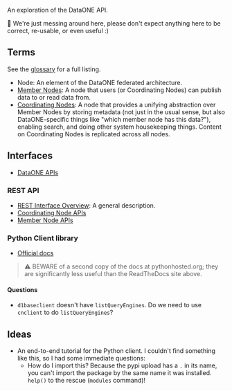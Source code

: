 An exploration of the DataONE API.

:construction: We're just messing around here, please don't expect anything here to be
correct, re-usable, or even useful :)


## Terms

See the
[glossary](https://releases.dataone.org/online/api-documentation-v2.0.1/glossary.html#term-member-node)
for a full listing.

* Node: An element of the DataONE federated architecture.
* [Member Nodes](https://releases.dataone.org/online/api-documentation-v2.0.1/glossary.html#term-member-node): 
  A node that users (or Coordinating Nodes) can publish data to or read data from.
* [Coordinating Nodes](https://releases.dataone.org/online/api-documentation-v2.0.1/glossary.html#term-coordinating-node):
  A node that provides a unifying abstraction over Member Nodes by storing metadata (not
  just in the usual sense, but also DataONE-specific things like "which member node has
  this data?"), enabling search, and doing other system housekeeping things. Content on
  Coordinating Nodes is replicated across all nodes.


## Interfaces

* [DataONE APIs](https://releases.dataone.org/online/api-documentation-v2.0.1/apis/index.html)

### REST API

* [REST Interface Overview](https://releases.dataone.org/online/api-documentation-v2.0.1/apis/rest_comms.html): 
  A general description.
* [Coordinating Node APIs](https://releases.dataone.org/online/api-documentation-v2.0.1/apis/CN_APIs.html)
* [Member Node APIs](https://releases.dataone.org/online/api-documentation-v2.0.1/apis/MN_APIs.html)


### Python Client library

* [Official docs](https://dataone-python.readthedocs.io/en/latest/d1_client/index.html)

> :warning: BEWARE of a second copy of the docs at pythonhosted.org; they are
> significantly less useful than the ReadTheDocs site above.


#### Questions

* `d1baseclient` doesn't have `listQueryEngines`. Do we need to use `cnclient` to do
  `listQueryEngines`?


## Ideas

* An end-to-end tutorial for the Python client. I couldn't find something like this, so
  I had some immediate questions:
    * How do I import this? Because the pypi upload has a `.` in its name, you can't
      import the package by the same name it was installed. `help()` to the rescue
      (`modules` command)!

